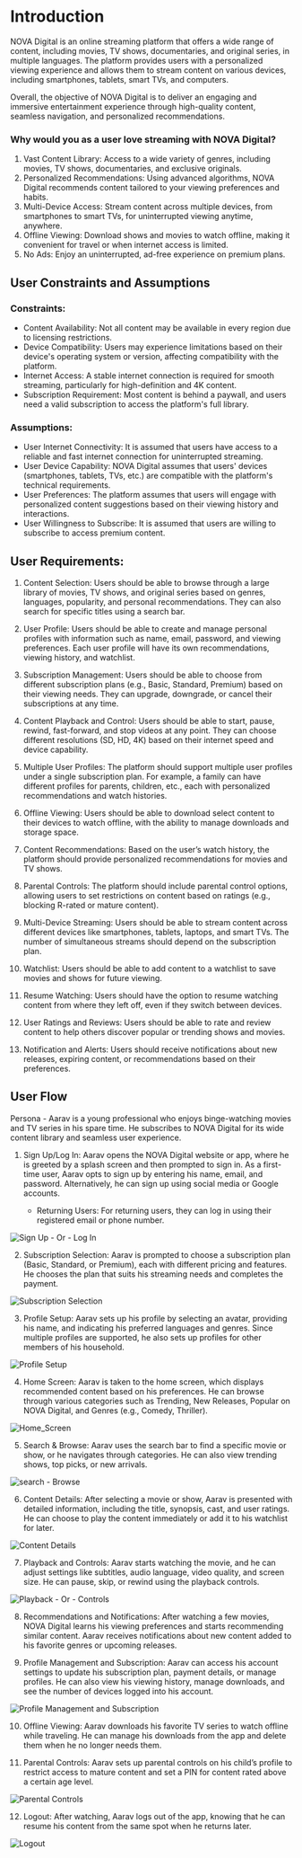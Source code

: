 # **Introduction**

NOVA Digital is an online streaming platform that offers a wide range of content, including movies, TV shows, documentaries, and original series, in multiple languages. The platform provides users with a personalized viewing experience and allows them to stream content on various devices, including smartphones, tablets, smart TVs, and computers.

Overall, the objective of NOVA Digital is to deliver an engaging and immersive entertainment experience through high-quality content, seamless navigation, and personalized recommendations.

### **Why would you as a user love streaming with NOVA Digital?**

1. Vast Content Library: Access to a wide variety of genres, including movies, TV shows, documentaries, and exclusive originals.
2. Personalized Recommendations: Using advanced algorithms, NOVA Digital recommends content tailored to your viewing preferences and habits.
3. Multi-Device Access: Stream content across multiple devices, from smartphones to smart TVs, for uninterrupted viewing anytime, anywhere.
4. Offline Viewing: Download shows and movies to watch offline, making it convenient for travel or when internet access is limited.
5. No Ads: Enjoy an uninterrupted, ad-free experience on premium plans.

## **User Constraints and Assumptions**

### **Constraints:**

- Content Availability: Not all content may be available in every region due to licensing restrictions.
- Device Compatibility: Users may experience limitations based on their device's operating system or version, affecting compatibility with the platform.
- Internet Access: A stable internet connection is required for smooth streaming, particularly for high-definition and 4K content.
- Subscription Requirement: Most content is behind a paywall, and users need a valid subscription to access the platform's full library.

### **Assumptions:**

- User Internet Connectivity: It is assumed that users have access to a reliable and fast internet connection for uninterrupted streaming.
- User Device Capability: NOVA Digital assumes that users' devices (smartphones, tablets, TVs, etc.) are compatible with the platform's technical requirements.
- User Preferences: The platform assumes that users will engage with personalized content suggestions based on their viewing history and interactions.
- User Willingness to Subscribe: It is assumed that users are willing to subscribe to access premium content.


## **User Requirements:**

1. Content Selection: Users should be able to browse through a large library of movies, TV shows, and original series based on genres, languages, popularity, and personal recommendations. They can also search for specific titles using a search bar.
   
2. User Profile: Users should be able to create and manage personal profiles with information such as name, email, password, and viewing preferences. Each user profile will have its own recommendations, viewing history, and watchlist.

3. Subscription Management: Users should be able to choose from different subscription plans (e.g., Basic, Standard, Premium) based on their viewing needs. They can upgrade, downgrade, or cancel their subscriptions at any time.

4. Content Playback and Control: Users should be able to start, pause, rewind, fast-forward, and stop videos at any point. They can choose different resolutions (SD, HD, 4K) based on their internet speed and device capability.

5. Multiple User Profiles: The platform should support multiple user profiles under a single subscription plan. For example, a family can have different profiles for parents, children, etc., each with personalized recommendations and watch histories.

6. Offline Viewing: Users should be able to download select content to their devices to watch offline, with the ability to manage downloads and storage space.

7. Content Recommendations: Based on the user’s watch history, the platform should provide personalized recommendations for movies and TV shows.

8. Parental Controls: The platform should include parental control options, allowing users to set restrictions on content based on ratings (e.g., blocking R-rated or mature content).

9. Multi-Device Streaming: Users should be able to stream content across different devices like smartphones, tablets, laptops, and smart TVs. The number of simultaneous streams should depend on the subscription plan.

10. Watchlist: Users should be able to add content to a watchlist to save movies and shows for future viewing.

11. Resume Watching: Users should have the option to resume watching content from where they left off, even if they switch between devices.

12. User Ratings and Reviews: Users should be able to rate and review content to help others discover popular or trending shows and movies.

13. Notification and Alerts: Users should receive notifications about new releases, expiring content, or recommendations based on their preferences.


## **User Flow**
Persona - Aarav is a young professional who enjoys binge-watching movies and TV series in his spare time. He subscribes to NOVA Digital for its wide content library and seamless user experience.

1. Sign Up/Log In: Aarav opens the NOVA Digital website or app, where he is greeted by a splash screen and then prompted to sign in. As a first-time user, Aarav opts to sign up by entering his name, email, and password. Alternatively, he can sign up using social media or Google accounts.

    - Returning Users: For returning users, they can log in using their registered email or phone number.

![Sign Up - Or - Log In](../Images/SignUp_LogIn.png)


2. Subscription Selection: Aarav is prompted to choose a subscription plan (Basic, Standard, or Premium), each with different pricing and features. He chooses the plan that suits his streaming needs and completes the payment.

![Subscription Selection](../Images/subscription_selection.png)

3. Profile Setup: Aarav sets up his profile by selecting an avatar, providing his name, and indicating his preferred languages and genres. Since multiple profiles are supported, he also sets up profiles for other members of his household.

![Profile Setup](../Images/Profile_setup.png)



4. Home Screen: Aarav is taken to the home screen, which displays recommended content based on his preferences. He can browse through various categories such as Trending, New Releases, Popular on NOVA Digital, and Genres (e.g., Comedy, Thriller).

![Home_Screen](../Images/home_screen.png)


5. Search & Browse: Aarav uses the search bar to find a specific movie or show, or he navigates through categories. He can also view trending shows, top picks, or new arrivals.

![search - Browse](../Images/Search_or_Browse.png)


6. Content Details: After selecting a movie or show, Aarav is presented with detailed information, including the title, synopsis, cast, and user ratings. He can choose to play the content immediately or add it to his watchlist for later.

![Content Details](../Images/Content_Details.png)


7. Playback and Controls: Aarav starts watching the movie, and he can adjust settings like subtitles, audio language, video quality, and screen size. He can pause, skip, or rewind using the playback controls.

![Playback - Or - Controls](../Images/Playback_And_Controls.png)

8. Recommendations and Notifications: After watching a few movies, NOVA Digital learns his viewing preferences and starts recommending similar content. Aarav receives notifications about new content added to his favorite genres or upcoming releases.

9. Profile Management and Subscription: Aarav can access his account settings to update his subscription plan, payment details, or manage profiles. He can also view his viewing history, manage downloads, and see the number of devices logged into his account.

![Profile Management and Subscription](../Images/Profile_Management.png)

10. Offline Viewing: Aarav downloads his favorite TV series to watch offline while traveling. He can manage his downloads from the app and delete them when he no longer needs them.


11. Parental Controls: Aarav sets up parental controls on his child’s profile to restrict access to mature content and set a PIN for content rated above a certain age level.

![Parental Controls](../Images/Parental_Control.png)

12. Logout: After watching, Aarav logs out of the app, knowing that he can resume his content from the same spot when he returns later.

![Logout](../Images/Logout.png)

